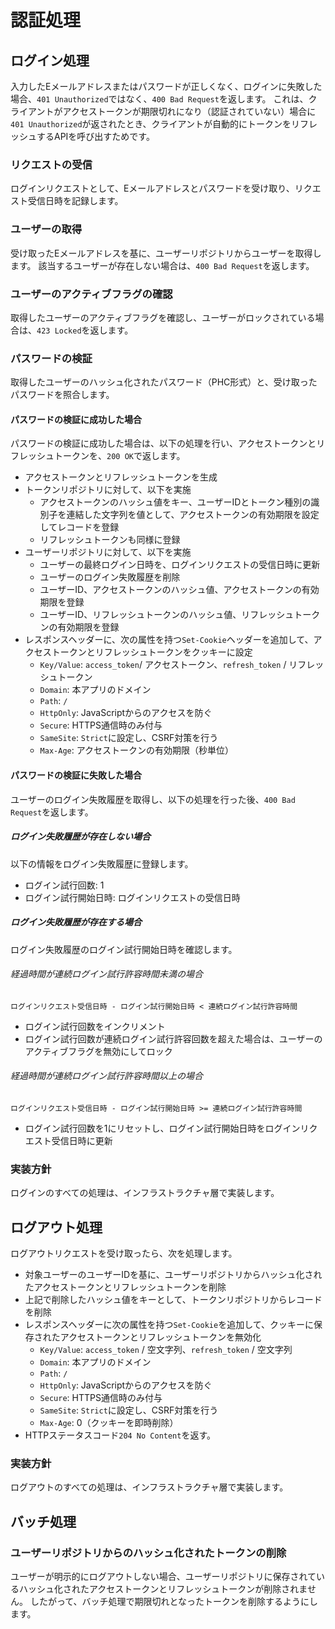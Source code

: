 # 認証処理

## ログイン処理

入力したEメールアドレスまたはパスワードが正しくなく、ログインに失敗した場合、`401 Unauthorized`ではなく、`400 Bad Request`を返します。
これは、クライアントがアクセストークンが期限切れになり（認証されていない）場合に`401 Unauthorized`が返されたとき、クライアントが自動的にトークンをリフレッシュするAPIを呼び出すためです。

### リクエストの受信

ログインリクエストとして、Eメールアドレスとパスワードを受け取り、リクエスト受信日時を記録します。

### ユーザーの取得

受け取ったEメールアドレスを基に、ユーザーリポジトリからユーザーを取得します。
該当するユーザーが存在しない場合は、`400 Bad Request`を返します。

### ユーザーのアクティブフラグの確認

取得したユーザーのアクティブフラグを確認し、ユーザーがロックされている場合は、`423 Locked`を返します。

### パスワードの検証

取得したユーザーのハッシュ化されたパスワード（PHC形式）と、受け取ったパスワードを照合します。

#### パスワードの検証に成功した場合

パスワードの検証に成功した場合は、以下の処理を行い、アクセストークンとリフレッシュトークンを、`200 OK`で返します。

- アクセストークンとリフレッシュトークンを生成
- トークンリポジトリに対して、以下を実施
  - アクセストークンのハッシュ値をキー、ユーザーIDとトークン種別の識別子を連結した文字列を値として、アクセストークンの有効期限を設定してレコードを登録
  - リフレッシュトークンも同様に登録
- ユーザーリポジトリに対して、以下を実施
  - ユーザーの最終ログイン日時を、ログインリクエストの受信日時に更新
  - ユーザーのログイン失敗履歴を削除
  - ユーザーID、アクセストークンのハッシュ値、アクセストークンの有効期限を登録
  - ユーザーID、リフレッシュトークンのハッシュ値、リフレッシュトークンの有効期限を登録
- レスポンスヘッダーに、次の属性を持つ`Set-Cookie`ヘッダーを追加して、アクセストークンとリフレッシュトークンをクッキーに設定
  - `Key/Value`: `access_token`/ アクセストークン、`refresh_token` / リフレッシュトークン
  - `Domain`: 本アプリのドメイン
  - `Path`: `/`
  - `HttpOnly`: JavaScriptからのアクセスを防ぐ
  - `Secure`: HTTPS通信時のみ付与
  - `SameSite`: `Strict`に設定し、CSRF対策を行う
  - `Max-Age`: アクセストークンの有効期限（秒単位）

#### パスワードの検証に失敗した場合

ユーザーのログイン失敗履歴を取得し、以下の処理を行った後、`400 Bad Request`を返します。

##### ログイン失敗履歴が存在しない場合

以下の情報をログイン失敗履歴に登録します。

- ログイン試行回数: 1
- ログイン試行開始日時: ログインリクエストの受信日時

##### ログイン失敗履歴が存在する場合

ログイン失敗履歴のログイン試行開始日時を確認します。

###### 経過時間が連続ログイン試行許容時間未満の場合

```text
ログインリクエスト受信日時 - ログイン試行開始日時 < 連続ログイン試行許容時間
```

- ログイン試行回数をインクリメント
- ログイン試行回数が連続ログイン試行許容回数を超えた場合は、ユーザーのアクティブフラグを無効にしてロック

###### 経過時間が連続ログイン試行許容時間以上の場合

```text
ログインリクエスト受信日時 - ログイン試行開始日時 >= 連続ログイン試行許容時間
```

- ログイン試行回数を1にリセットし、ログイン試行開始日時をログインリクエスト受信日時に更新

### 実装方針

ログインのすべての処理は、インフラストラクチャ層で実装します。

## ログアウト処理

ログアウトリクエストを受け取ったら、次を処理します。

- 対象ユーザーのユーザーIDを基に、ユーザーリポジトリからハッシュ化されたアクセストークンとリフレッシュトークンを削除
- 上記で削除したハッシュ値をキーとして、トークンリポジトリからレコードを削除
- レスポンスヘッダーに次の属性を持つ`Set-Cookie`を追加して、クッキーに保存されたアクセストークンとリフレッシュトークンを無効化
  - `Key/Value`: `access_token` / 空文字列、`refresh_token` / 空文字列
  - `Domain`: 本アプリのドメイン
  - `Path`: `/`
  - `HttpOnly`: JavaScriptからのアクセスを防ぐ
  - `Secure`: HTTPS通信時のみ付与
  - `SameSite`: `Strict`に設定し、CSRF対策を行う
  - `Max-Age`: 0（クッキーを即時削除）
- HTTPステータスコード`204 No Content`を返す。

### 実装方針

ログアウトのすべての処理は、インフラストラクチャ層で実装します。

## バッチ処理

### ユーザーリポジトリからのハッシュ化されたトークンの削除

ユーザーが明示的にログアウトしない場合、ユーザーリポジトリに保存されているハッシュ化されたアクセストークンとリフレッシュトークンが削除されません。
したがって、バッチ処理で期限切れとなったトークンを削除するようにします。
